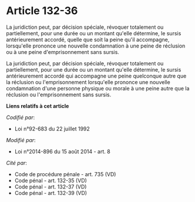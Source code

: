 # Article 132-36

La juridiction peut, par décision spéciale, révoquer totalement ou partiellement, pour une durée ou un montant qu'elle
détermine, le sursis antérieurement accordé, quelle que soit la peine qu'il accompagne, lorsqu'elle prononce une nouvelle
condamnation à une peine de réclusion ou à une peine d'emprisonnement sans sursis.

La juridiction peut, par décision spéciale, révoquer totalement ou partiellement, pour une durée ou un montant qu'elle
détermine, le sursis antérieurement accordé qui accompagne une peine quelconque autre que la réclusion ou l'emprisonnement
lorsqu'elle prononce une nouvelle condamnation d'une personne physique ou morale à une peine autre que la réclusion ou
l'emprisonnement sans sursis.

**Liens relatifs à cet article**

_Codifié par_:

  - Loi n°92-683 du 22 juillet 1992

_Modifié par_:

  - Loi n°2014-896 du 15 août 2014 - art. 8

_Cité par_:

  - Code de procédure pénale - art. 735 (VD)
  - Code pénal - art. 132-35 (VD)
  - Code pénal - art. 132-37 (VD)
  - Code pénal - art. 132-39 (VD)
